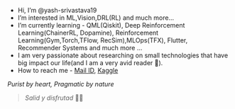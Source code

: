 * Hi, I’m @yash-srivastava19
* I’m interested in ML,Vision,DRL(RL) and much more... 
* I’m currently learning - QML(Qiskit), Deep Reinforcement Learning(ChainerRL, Dopamine), Reinforcement Learning(Gym,Torch,TFlow, RecSim),MLOps(TFX), Flutter, Recommender Systems and much more ...
* I am very passionate about researching on small technologies that have big impact our life(and I am a very avid reader 📖).
* How to reach me - [Mail ID](mailto:ysrivastava126@gmail.com?&cc=ysrivastava82@gmail.com&subject=Hi%20Yash%20from%20GitHub&body=Hi%20Yash%20I%20am%20%E2%80%A6%20and%20thanks%20for%20prefilling%20this%20email), [Kaggle](https://www.kaggle.com/yashsrivastava51213)

*Purist by heart, Pragmatic by nature*
> *Salid y disfrutad* 🔴🔵

<script type='text/javascript' src='https://storage.ko-fi.com/cdn/widget/Widget_2.js'></script><script type='text/javascript'>kofiwidget2.init('Support Me on Ko-fi', '#29abe0', 'P5P3B54O4');kofiwidget2.draw();</script> 

